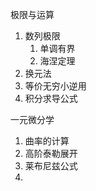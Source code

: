 极限与运算

1. 数列极限
   1. 单调有界
   2. 海涅定理
2. 换元法
3. 等价无穷小逆用
4. 积分求导公式

一元微分学

1. 曲率的计算
2. 高阶泰勒展开
3. 莱布尼兹公式
4. 

